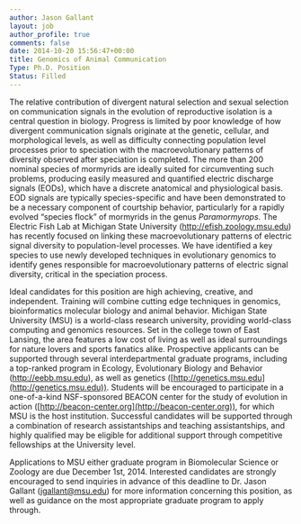 ```yaml
---
author: Jason Gallant
layout: job
author_profile: true
comments: false
date: 2014-10-20 15:56:47+00:00
title: Genomics of Animal Communication
Type: Ph.D. Position
Status: Filled
---
```


The relative contribution of divergent natural selection and sexual selection on communication signals in the evolution of reproductive isolation is a central question in biology. Progress is limited by poor knowledge of how divergent communication signals originate at the genetic, cellular, and morphological levels, as well as difficulty connecting population level processes prior to speciation with the macroevolutionary patterns of diversity observed after speciation is completed. The more than 200 nominal species of mormyrids are ideally suited for circumventing such problems, producing easily measured and quantified electric discharge signals (EODs), which have a discrete anatomical and physiological basis. EOD signals are typically species-specific and have been demonstrated to be a necessary component of courtship behavior, particularly for a rapidly evolved “species flock” of mormyrids in the genus _Paramormyrops_. The Electric Fish Lab at Michigan State University (http://efish.zoology.msu.edu) has recently focused on linking these macroevolutionary patterns of electric signal diversity to population-level processes. We have identified a key species to use newly developed techniques in evolutionary genomics to identify genes responsible for macroevolutionary patterns of electric signal diversity, critical in the speciation process.

Ideal candidates for this position are high achieving, creative, and independent. Training will combine cutting edge techniques in genomics, bioinformatics molecular biology and animal behavior. Michigan State University (MSU) is a world-class research university, providing world-class computing and genomics resources. Set in the college town of East Lansing, the area features a low cost of living as well as ideal surroundings for nature lovers and sports fanatics alike. Prospective applicants can be supported through several interdepartmental graduate programs, including a top-ranked program in Ecology, Evolutionary Biology and Behavior (http://eebb.msu.edu), as well as genetics ([http://genetics.msu.edu](http://genetics.msu.edu)). Students will be encouraged to participate in a one-of-a-kind NSF-sponsored BEACON center for the study of evolution in action ([http://beacon-center.org](http://beacon-center.org)), for which MSU is the host institution. Successful candidates will be supported through a combination of research assistantships and teaching assistantships, and highly qualified may be eligible for additional support through competitive fellowships at the University level.

Applications to MSU either graduate program in Biomolecular Science or Zoology are due December 1st, 2014. Interested candidates are strongly encouraged to send inquiries in advance of this deadline to Dr. Jason Gallant ([jgallant@msu.edu](mailto:jgallant@msu.edu)) for more information concerning this position, as well as guidance on the most appropriate graduate program to apply through.

